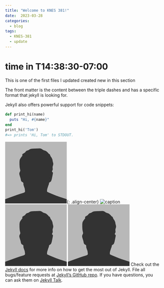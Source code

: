 ```yaml
---
title: "Welcome to KNES 381!"
date:  2023-03-28 
categories:
  - blog
tags:
  - KNES-381
  - update
---
```

# time in T14:38:30-07:00
This is one of the first files I updated created new in this section

The front matter is the content between the triple dashes and has a specific format that jekyll is looking for.

Jekyll also offers powerful support for code snippets:

```ruby
def print_hi(name)
  puts "Hi, #{name}"
end
print_hi('Tom')
#=> prints 'Hi, Tom' to STDOUT.
```
![image-center](../assets/images/bio-photo.jpg){: .align-center}
![caption](rjholash/webtheme/assets/images/bio-photo.jpg)
![caption](assets/images/bio-photo.jpg)
![caption](../assets/images/bio-photo.jpg)
Check out the [Jekyll docs][jekyll-docs] for more info on how to get the most out of Jekyll. File all bugs/feature requests at [Jekyll’s GitHub repo][jekyll-gh]. If you have questions, you can ask them on [Jekyll Talk][jekyll-talk].

[jekyll-docs]: https://jekyllrb.com/docs/home
[jekyll-gh]:   https://github.com/jekyll/jekyll
[jekyll-talk]: https://talk.jekyllrb.com/